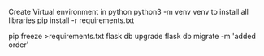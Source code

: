 Create Virtual environment in python
python3 -m venv venv
to install all libraries
pip install -r requirements.txt 

pip freeze >requirements.txt
flask db upgrade
flask db migrate -m 'added order'